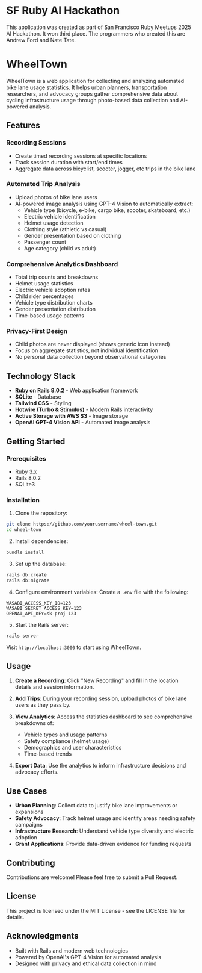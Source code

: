 # SF Ruby AI Hackathon 

This application was created as part of San Francisco Ruby Meetups 2025 AI Hackathon. It won third place. The programmers who created this are Andrew Ford and Nate Tate.

# WheelTown

WheelTown is a web application for collecting and analyzing automated bike lane usage statistics. It helps urban planners, transportation researchers, and advocacy groups gather comprehensive data about cycling infrastructure usage through photo-based data collection and AI-powered analysis.


## Features

### Recording Sessions
- Create timed recording sessions at specific locations
- Track session duration with start/end times
- Aggregate data across bicyclist, scooter, jogger, etc trips in the bike lane

### Automated Trip Analysis
- Upload photos of bike lane users
- AI-powered image analysis using GPT-4 Vision to automatically extract:
  - Vehicle type (bicycle, e-bike, cargo bike, scooter, skateboard, etc.)
  - Electric vehicle identification
  - Helmet usage detection
  - Clothing style (athletic vs casual)
  - Gender presentation based on clothing
  - Passenger count
  - Age category (child vs adult)

### Comprehensive Analytics Dashboard
- Total trip counts and breakdowns
- Helmet usage statistics
- Electric vehicle adoption rates
- Child rider percentages
- Vehicle type distribution charts
- Gender presentation distribution
- Time-based usage patterns

### Privacy-First Design
- Child photos are never displayed (shows generic icon instead)
- Focus on aggregate statistics, not individual identification
- No personal data collection beyond observational categories

## Technology Stack

- **Ruby on Rails 8.0.2** - Web application framework
- **SQLite** - Database
- **Tailwind CSS** - Styling
- **Hotwire (Turbo & Stimulus)** - Modern Rails interactivity
- **Active Storage with AWS S3** - Image storage
- **OpenAI GPT-4 Vision API** - Automated image analysis

## Getting Started

### Prerequisites

- Ruby 3.x
- Rails 8.0.2
- SQLite3

### Installation

1. Clone the repository:
```bash
git clone https://github.com/yourusername/wheel-town.git
cd wheel-town
```

2. Install dependencies:
```bash
bundle install
```

3. Set up the database:
```bash
rails db:create
rails db:migrate
```

4. Configure environment variables:
Create a `.env` file with the following:
```
WASABI_ACCESS_KEY_ID=123
WASABI_SECRET_ACCESS_KEY=123
OPENAI_API_KEY=sk-proj-123
```

5. Start the Rails server:
```bash
rails server
```

Visit `http://localhost:3000` to start using WheelTown.

## Usage

1. **Create a Recording**: Click "New Recording" and fill in the location details and session information.

2. **Add Trips**: During your recording session, upload photos of bike lane users as they pass by.

3. **View Analytics**: Access the statistics dashboard to see comprehensive breakdowns of:
   - Vehicle types and usage patterns
   - Safety compliance (helmet usage)
   - Demographics and user characteristics
   - Time-based trends

4. **Export Data**: Use the analytics to inform infrastructure decisions and advocacy efforts.

## Use Cases

- **Urban Planning**: Collect data to justify bike lane improvements or expansions
- **Safety Advocacy**: Track helmet usage and identify areas needing safety campaigns
- **Infrastructure Research**: Understand vehicle type diversity and electric adoption
- **Grant Applications**: Provide data-driven evidence for funding requests

## Contributing

Contributions are welcome! Please feel free to submit a Pull Request.

## License

This project is licensed under the MIT License - see the LICENSE file for details.

## Acknowledgments

- Built with Rails and modern web technologies
- Powered by OpenAI's GPT-4 Vision for automated analysis
- Designed with privacy and ethical data collection in mind
